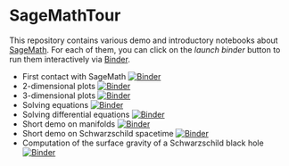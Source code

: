 # SageMathTour

This repository contains various demo and introductory notebooks about
[SageMath](http://www.sagemath.org/). For each of them, you can click on
the *launch binder* button to run them interactively via [Binder](https://mybinder.org/).

- First contact with SageMath
[![Binder](https://mybinder.org/badge_logo.svg)](https://mybinder.org/v2/gh/egourgoulhon/SageMathTour/master?filepath=Notebooks%2Ffirst_contact.ipynb)
- 2-dimensional plots
[![Binder](https://mybinder.org/badge_logo.svg)](https://mybinder.org/v2/gh/egourgoulhon/SageMathTour/master?filepath=Notebooks%2Fplot_tour_2D.ipynb)
- 3-dimensional plots
[![Binder](https://mybinder.org/badge_logo.svg)](https://mybinder.org/v2/gh/egourgoulhon/SageMathTour/master?filepath=Notebooks%2Fplot_tour_2D.ipynb)
- Solving equations
[![Binder](https://mybinder.org/badge_logo.svg)](https://mybinder.org/v2/gh/egourgoulhon/SageMathTour/master?filepath=Notebooks%2Fsolve_tour.ipynb)
- Solving differential equations
[![Binder](https://mybinder.org/badge_logo.svg)](https://mybinder.org/v2/gh/egourgoulhon/SageMathTour/master?filepath=Notebooks%2Fdiff_solve_tour.ipynb)
- Short demo on manifolds
[![Binder](https://mybinder.org/badge_logo.svg)](https://mybinder.org/v2/gh/egourgoulhon/SageMathTour/master?filepath=Notebooks%2Fdemo_manifolds.ipynb)
- Short demo on Schwarzschild spacetime
[![Binder](https://mybinder.org/badge_logo.svg)](https://mybinder.org/v2/gh/egourgoulhon/SageMathTour/master?filepath=Notebooks%2Fdemo_Schwarzschild.ipynb)
- Computation of the surface gravity of a Schwarzschild black hole
[![Binder](https://mybinder.org/badge_logo.svg)](https://mybinder.org/v2/gh/egourgoulhon/SageMathTour/master?filepath=Notebooks%2Fsurface_gravity_Schwarz.ipynb)

